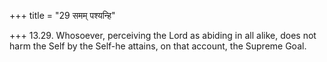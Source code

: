 +++
title = "29 समम् पश्यन्हि"

+++
13.29. Whosoever, perceiving the Lord as abiding in all alike, does not
harm the Self by the Self-he attains, on that account, the Supreme Goal.
